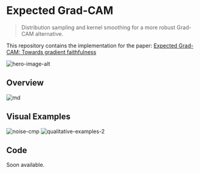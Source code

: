 # Expected Grad-CAM
> Distribution sampling and kernel smoothing for a more robust Grad-CAM alternative.

This repository contains the implementation for the paper: [Expected Grad-CAM: Towards gradient faithfulness](https://arxiv.org/abs/2406.01274v1)

![hero-image-alt](https://github.com/espressoshock/pytorch-expected-gradcam/assets/45082377/524d004c-1c1d-4e39-8b3d-e53d83082967)

## Overview
![md](https://github.com/espressoshock/pytorch-expected-gradcam/assets/45082377/27a567fe-3ea4-4fb4-b33b-66490e84f4e4)


## Visual Examples
![noise-cmp](https://github.com/espressoshock/pytorch-expected-gradcam/assets/45082377/40fbefe8-34f4-418c-bd8d-1299a58445ab)
![qualitative-examples-2](https://github.com/espressoshock/pytorch-expected-gradcam/assets/45082377/12b9d772-43ed-4bb1-bcfa-cf3787780735)

## Code
Soon available.
